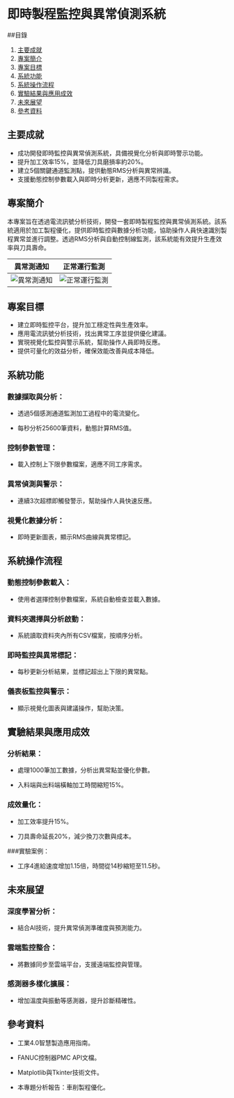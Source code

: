 # 即時製程監控與異常偵測系統
##目錄

1. [主要成就](#主要成就)
2. [專案簡介](#專案簡介)
3. [專案目標](#專案目標)
4. [系統功能](#系統功能)
5. [系統操作流程](#系統操作流程)
6. [實驗結果與應用成效](#實驗結果與應用成效)
7. [未來展望](#實驗結果與應用成效)
8. [參考資料](#參考資料)

## 主要成就

- 成功開發即時監控與異常偵測系統，具備視覺化分析與即時警示功能。
- 提升加工效率15%，並降低刀具磨損率約20%。
- 建立5個關鍵通道監測點，提供動態RMS分析與異常辨識。
- 支援動態控制參數載入與即時分析更新，適應不同製程需求。

## 專案簡介

本專案旨在透過電流訊號分析技術，開發一套即時製程監控與異常偵測系統。該系統適用於加工製程優化，提供即時監控與數據分析功能，協助操作人員快速識別製程異常並進行調整。透過RMS分析與自動控制線監測，該系統能有效提升生產效率與刀具壽命。

|異常測通知|正常運行監測|
|:-:|:-:|
|![異常測通知](https://hackmd.io/_uploads/rkCuLlOHkg.png)|![正常運行監測](https://hackmd.io/_uploads/SyCO8l_r1g.png)|

## 專案目標

- 建立即時監控平台，提升加工穩定性與生產效率。
- 應用電流訊號分析技術，找出異常工序並提供優化建議。
- 實現視覺化監控與警示系統，幫助操作人員即時反應。
- 提供可量化的效益分析，確保效能改善與成本降低。

## 系統功能

### 數據擷取與分析：

- 透過5個感測通道監測加工過程中的電流變化。

- 每秒分析25600筆資料，動態計算RMS值。

### 控制參數管理：

- 載入控制上下限參數檔案，適應不同工序需求。

### 異常偵測與警示：

- 連續3次超標即觸發警示，幫助操作人員快速反應。

### 視覺化數據分析：

- 即時更新圖表，顯示RMS曲線與異常標記。

## 系統操作流程

### 動態控制參數載入：

- 使用者選擇控制參數檔案，系統自動檢查並載入數據。

### 資料夾選擇與分析啟動：

- 系統讀取資料夾內所有CSV檔案，按順序分析。

### 即時監控與異常標記：

- 每秒更新分析結果，並標記超出上下限的異常點。

### 儀表板監控與警示：

- 顯示視覺化圖表與建議操作，幫助決策。

## 實驗結果與應用成效

### 分析結果：

- 處理1000筆加工數據，分析出異常點並優化參數。

- 入料端與出料端橫軸加工時間縮短15%。

### 成效量化：

- 加工效率提升15%。

- 刀具壽命延長20%，減少換刀次數與成本。

###實驗案例：

- 工序4進給速度增加1.15倍，時間從14秒縮短至11.5秒。

## 未來展望

### 深度學習分析：

- 結合AI技術，提升異常偵測準確度與預測能力。

### 雲端監控整合：

- 將數據同步至雲端平台，支援遠端監控與管理。

### 感測器多樣化擴展：

- 增加溫度與振動等感測器，提升診斷精確性。

## 參考資料

- 工業4.0智慧製造應用指南。

- FANUC控制器PMC API文檔。

- Matplotlib與Tkinter技術文件。

- 本專題分析報告：車削製程優化。


